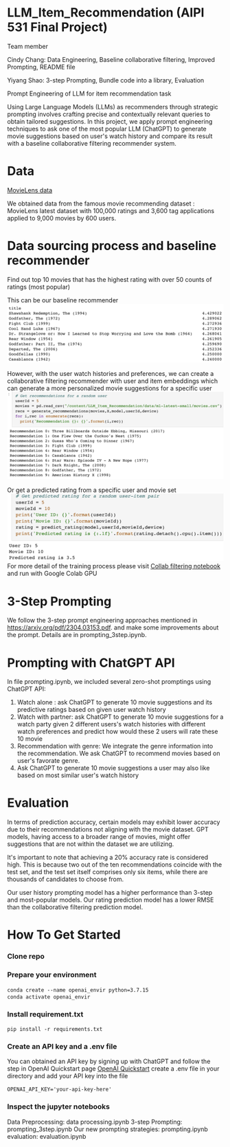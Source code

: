 # LLM_Item_Recommendation (AIPI 531 Final Project)
Team member

Cindy Chang: Data Engineering, Baseline collaborative filtering, Improved Prompting, README file

Yiyang Shao: 3-step Prompting, Bundle code into a library, Evaluation

Prompt Engineering of LLM for item recommendation task

Using Large Language Models (LLMs) as recommenders through strategic prompting involves crafting precise and contextually relevant queries to obtain tailored suggestions. In this project, we apply prompt engineering techniques to ask one of the most popular LLM (ChatGPT) to generate movie suggestions based on user's watch history and compare its result with a baseline collaborative filtering recommender system.

# Data
[MovieLens data](https://grouplens.org/datasets/movielens/)

We obtained data from the famous movie recommending dataset : MovieLens latest dataset with 100,000 ratings and 3,600 tag applications applied to 9,000 movies by 600 users.

# Data sourcing process and baseline recommender
Find out top 10 movies that has the highest rating with over 50 counts of ratings (most popular)

This can be our baseline recommender
![Screenshot](https://github.com/changyuhsin1999/LLM_Item_Recommendation/blob/main/images/Screenshot%202023-12-07%20at%203.26.53%20PM.png)

However, with the user watch histories and preferences, we can create a collaborative filtering recommender with user and item embeddings which can generate a more personalized movie suggestions for a specific user
![Screenshot](https://github.com/changyuhsin1999/LLM_Item_Recommendation/blob/main/images/Screenshot%202023-12-07%20at%203.45.29%20PM.png)

Or get a predicted rating from a specific user and movie set
![Screenshot](https://github.com/changyuhsin1999/LLM_Item_Recommendation/blob/main/images/Screenshot%202023-12-07%20at%203.53.37%20PM.png)
For more detail of the training process please visit [Collab filtering notebook](https://github.com/changyuhsin1999/LLM_Item_Recommendation/blob/main/Baseline_collab_filtering_movie_rec.ipynb) and run with Google Colab GPU

# 3-Step Prompting
We follow the 3-step prompt engineering approaches mentioned in https://arxiv.org/pdf/2304.03153.pdf. and make some improvements about the prompt. Details are in prompting_3step.ipynb.

# Prompting with ChatGPT API
In file prompting.ipynb, we included several zero-shot promptings using ChatGPT API:

1. Watch alone : ask ChatGPT to generate 10 movie suggestions and its predictive ratings based on given user watch history
2. Watch with partner: ask ChatGPT to generate 10 movie suggestions for a watch party given 2 different users's watch histories with different watch preferences and predict how would these 2 users will rate these 10 movie
3. Recommendation with genre: We integrate the genre information into the recommendation. We ask ChatGPT to recommend movies based on user's favorate genre. 
4. Ask ChatGPT to generate 10 movie suggestions a user may also like based on most similar user's watch history

# Evaluation
In terms of prediction accuracy, certain models may exhibit lower accuracy due to their recommendations not aligning with the movie dataset. GPT models, having access to a broader range of movies, might offer suggestions that are not within the dataset we are utilizing.

It's important to note that achieving a 20% accuracy rate is considered high. This is because two out of the ten recommendations coincide with the test set, and the test set itself comprises only six items, while there are thousands of candidates to choose from.

Our user history prompting model has a higher performance than 3-step and most-popular models. Our rating prediction model has a lower RMSE than the collaborative filtering prediction model. 

# How To Get Started
### Clone repo
### Prepare your environment

```
conda create --name openai_envir python=3.7.15
conda activate openai_envir
```
### Install requirement.txt

```
pip install -r requirements.txt
```
### Create an API key and a .env file
You can obtained an API key by signing up with ChatGPT and follow the step in OpenAI Quickstart page [OpenAI Quickstart](https://platform.openai.com/docs/quickstart?context=python)
create a .env file in your directory and add your API key into the file

```
OPENAI_API_KEY='your-api-key-here'
```

### Inspect the jupyter notebooks
Data Preprocessing: data processing.ipynb
3-step Prompting: prompting_3step.ipynb
Our new prompting strategies: prompting.ipynb
evaluation: evaluation.ipynb
